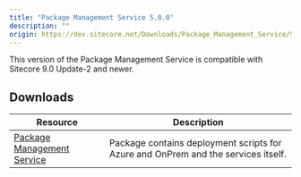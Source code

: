 ```yaml
---
title: "Package Management Service 5.0.0"
description: ""
origin: https://dev.sitecore.net/Downloads/Package_Management_Service/5x/Package_Management_Service_500.aspx
---
```


This version of the Package Management Service is compatible with Sitecore 9.0 Update-2 and newer.

## Downloads

 | Resource | Description |
 | --- | --- |
 | [Package Management Service](https://scdp.blob.core.windows.net/downloads/Package%20Management%20Service/5x/Package%20Management%20Service%20500/Secure/Package%20Management%20Service%205.0.0%20rev.%2000078.zip) | Package contains deployment scripts for Azure and OnPrem and the services itself. |